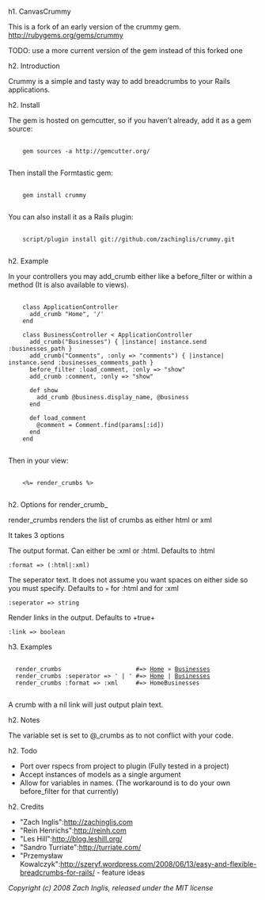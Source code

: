 h1. CanvasCrummy

This is a fork of an early version of the crummy gem.
http://rubygems.org/gems/crummy

TODO: use a more current version of the gem instead of this forked one

h2. Introduction

Crummy is a simple and tasty way to add breadcrumbs to your Rails applications.

h2. Install

The gem is hosted on gemcutter, so if you haven’t already, add it as a gem source:

<pre>
  <code>
    gem sources -a http://gemcutter.org/
  </code>
</pre>

Then install the Formtastic gem:

<pre>
  <code>
    gem install crummy
  </code>
</pre>

You can also install it as a Rails plugin:

<pre>
  <code>
    script/plugin install git://github.com/zachinglis/crummy.git
  </code>
</pre>

h2. Example

In your controllers you may add_crumb either like a before_filter or within a method (It is also available to views).

<pre>
  <code>
    class ApplicationController
      add_crumb "Home", '/'
    end
    
    class BusinessController < ApplicationController
      add_crumb("Businesses") { |instance| instance.send :businesses_path }
      add_crumb("Comments", :only => "comments") { |instance| instance.send :businesses_comments_path }
      before_filter :load_comment, :only => "show"
      add_crumb :comment, :only => "show"
  
      def show
        add_crumb @business.display_name, @business
      end
      
      def load_comment
        @comment = Comment.find(params[:id])
      end
    end
  </code>
</pre>

Then in your view:

<pre>
  <code>
    <%= render_crumbs %>
  </code>
</pre>

h2. Options for render_crumb_

render_crumbs renders the list of crumbs as either html or xml

It takes 3 options

The output format. Can either be :xml or :html. Defaults to :html

<code>:format => (:html|:xml)</code>

The seperator text. It does not assume you want spaces on either side so you must specify. Defaults to <code>&raquo;</code> for :html and <code><crumb></code> for :xml

<code>:seperator => string</code>

Render links in the output. Defaults to +true+

<code>:link => boolean</code>        

h3. Examples

<pre>
 <code>
  render_crumbs                     #=> <a href="/">Home</a> &raquo; <a href="/businesses">Businesses</a>
  render_crumbs :seperator => ' | ' #=> <a href="/">Home</a> | <a href="/businesses">Businesses</a>
  render_crumbs :format => :xml     #=> <crumb href="/">Home</crumb><crumb href="/businesses">Businesses</crumb>
 </code>
</pre>
A crumb with a nil link will just output plain text.

h2. Notes

The variable set is set to @_crumbs as to not conflict with your code.

h2. Todo

* Port over rspecs from project to plugin (Fully tested in a project)
* Accept instances of models as a single argument
* Allow for variables in names. (The workaround is to do your own before_filter for that currently)

h2. Credits

* "Zach Inglis":http://zachinglis.com
* "Rein Henrichs":http://reinh.com
* "Les Hill":http://blog.leshill.org/
* "Sandro Turriate":http://turriate.com/
* "Przemysław Kowalczyk":http://szeryf.wordpress.com/2008/06/13/easy-and-flexible-breadcrumbs-for-rails/ - feature ideas

*Copyright (c) 2008 Zach Inglis, released under the MIT license*
